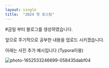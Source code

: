 ```yaml
---
layout: single
title:  "2024 첫 포스팅"
---
```


#금일 부터 블로그를 생성하였습니다.

앞으로 주기적으로 공부한 내용을 업로드 시키겠습니다.



아래는 사진 추가 예시입니다 (Typora이용)

![photo-1652533246699-058435dabf04](../../images/2024-01-19-first/photo-1652533246699-058435dabf04.jpg)
